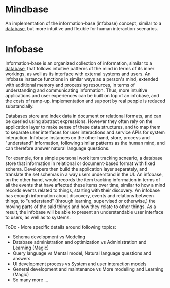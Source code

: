 # Mindbase
An implementation of the information-base (infobase) concept, similar to a [database](https://en.wikipedia.org/wiki/Database), but more intuitive and flexible for human interaction scenarios. 

# Infobase
Information-base is an organized collection of information, similar to a [database](https://en.wikipedia.org/wiki/Database), that follows intuitive patterns of the mind in terms of its inner workings, as well as its interface with external systems and users. An infobase instance functions in similar ways as a person's mind, extended with additional memory and processing resources, in terms of understanding and communicating information. Thus, more intuitive applications and user experiences can be built on top of an infobase, and the costs of ramp-up, implementation and support by real people is reduced substancially.

Databases store and index data in document or relational formats, and can be queried using abstract expressions. However they often rely on the application layer to make sense of these data structures, and to map them to separate user interfaces for user interactions and service APIs for system interaction. Infobase instances on the other hand, store, process and "understand" information, following similar patterns as the human mind, and can therefore answer natural language questions.

For example, for a simple personal work item tracking scneario, a database store that information in relational or document-based format with fixed schema. Developers then build the application layer separately, and translate the set schemas in a way users understand in the UI. An infobase, on the other hand, would records the item tracking information in terms of all the events that have affected these items over time, similar to how a mind records events related to things, starting with their discovery. An infobase has enough information about discovery, events and relations between things, to "understand" (through learning, supervised or otherwise,) the moving parts of the said things and how they relate to other things. As a result, the infobase will be able to present an understandable user interface to users, as well as to systems.

ToDo - More specific details around following topics:
- Schema development vs Modeling
- Database administration and optimization vs Administration and Learning (Magic)
- Query language vs Mental model, Natural language questions and answers
- UI development process vs System and user interaction models
- General development and maintenance vs More modelling and Learning (Magic)
- So many more ...
